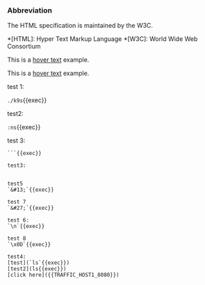 ### Abbreviation
The HTML specification
is maintained by the W3C.

*[HTML]: Hyper Text Markup Language
*[W3C]: World Wide Web Consortium

[id1]: ## "your hover text"

This is a [hover text][id1] example.

This is a [hover text](## "your hover text") example.


test 1:

`./k9s`{{exec}}

test2:

`:ns`{{exec}}

test 3:
```
```{{exec}}

test3:
```
&#13;
```{{exec}}

test5
`&#13;`{{exec}}

test 7
`&#27;`{{exec}}

test 6:
`\n`{{exec}}

test 8
`\x0D`{{exec}}

test4:
[test](`ls`{{exec}})
[test2](ls{{exec}})
[click here]({{TRAFFIC_HOST1_8080}})
